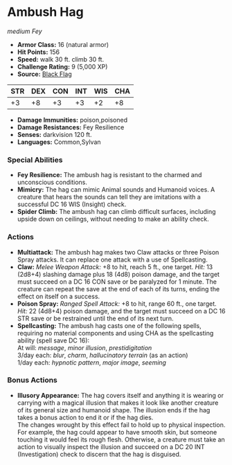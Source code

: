 # Ambush Hag

*medium* *Fey*

- **Armor Class:** 16 (natural armor)
- **Hit Points:** 156 
- **Speed:** walk 30 ft. climb 30 ft.
- **Challenge Rating:** 9 (5,000 XP)
- **Source:** [Black Flag](https://koboldpress.com/kpstore/product/tovrpg-pg-mv/)

| STR | DEX | CON | INT | WIS | CHA |
| --- | --- | --- | --- | --- | --- |
| +3 | +8 | +3 | +3 | +2 | +8 |

- **Damage Immunities:** poison,poisoned
- **Damage Resistances:** Fey Resilience
- **Senses:** darkvision 120 ft.
- **Languages:** Common,Sylvan

### Special Abilities

- **Fey Resilience:** The ambush hag is resistant to the charmed and unconscious conditions.
- **Mimicry:** The hag can mimic Animal sounds and Humanoid voices. A creature that hears the sounds can tell they are imitations with a successful DC 16 WIS (Insight) check.
- **Spider Climb:** The ambush hag can climb difficult surfaces, including upside down on ceilings, without needing to make an ability check.

### Actions

- **Multiattack:** The ambush hag makes two Claw attacks or three Poison Spray attacks. It can replace one attack with a use of Spellcasting.
- **Claw:** _Melee Weapon Attack:_ +8 to hit, reach 5 ft., one target. _Hit:_ 13 (2d8+4) slashing damage plus 18 (4d8) poison damage, and the target must succeed on a DC 16 CON save or be paralyzed for 1 minute. The creature can repeat the save at the end of each of its turns, ending the effect on itself on a success.
- **Poison Spray:** _Ranged Spell Attack:_ +8 to hit, range 60 ft., one target. _Hit:_ 22 (4d8+4) poison damage, and the target must succeed on a DC 16 STR save or be restrained until the end of its next turn.
- **Spellcasting:** The ambush hag casts one of the following spells, requiring no material components and using CHA as the spellcasting ability (spell save DC 16):<br>At will: _message_, _minor illusion_, _prestidigitation_<br>3/day each: _blur_, _charm_, _hallucinatory terrain_ (as an action)<br>1/day each: _hypnotic pattern_, _major image_, _seeming_

### Bonus Actions

- **Illusory Appearance:** The hag covers itself and anything it is wearing or carrying with a magical illusion that makes it look like another creature of its general size and humanoid shape. The illusion ends if the hag takes a bonus action to end it or if the hag dies.<br>The changes wrought by this effect fail to hold up to physical inspection. For example, the hag could appear to have smooth skin, but someone touching it would feel its rough flesh. Otherwise, a creature must take an action to visually inspect the illusion and succeed on a DC 20 INT (Investigation) check to discern that the hag is disguised.
